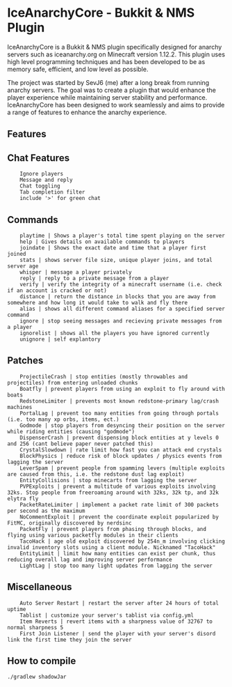 # IceAnarchyCore - Bukkit & NMS Plugin
IceAnarchyCore is a Bukkit & NMS plugin specifically designed for anarchy servers such as iceanarchy.org on Minecraft version 1.12.2. This plugin uses high level programming techniques and has been developed to be as memory safe, efficient, and low level as possible.

The project was started by SevJ6 (me) after a long break from running anarchy servers. The goal was to create a plugin that would enhance the player experience while maintaining server stability and performance. IceAnarchyCore has been designed to work seamlessly and aims to provide a range of features to enhance the anarchy experience.

## Features

## Chat Features
```
    Ignore players
    Message and reply
    Chat toggling
    Tab completion filter
    include '>' for green chat
```

## Commands
```
    playtime | Shows a player's total time spent playing on the server
    help | Gives details on available commands to players
    joindate | Shows the exact date and time that a player first joined
    stats | shows server file size, unique player joins, and total server age
    whisper | message a player privately
    reply | reply to a private message from a player
    verify | verify the integrity of a minecraft username (i.e. check if an account is cracked or not)
    distance | return the distance in blocks that you are away from somewhere and how long it would take to walk and fly there
    alias | shows all different command aliases for a specified server command
    ignore | stop seeing messages and recieving private messages from a player
    ignorelist | shows all the players you have ignored currently
    unignore | self explantory
```

## Patches
```
    ProjectileCrash | stop entities (mostly throwables and projectiles) from entering unloaded chunks
    Boatfly | prevent players from using an exploit to fly around with boats
    RedstoneLimiter | prevents most known redstone-primary lag/crash machines
    PortalLag | prevent too many entities from going through portals (i.e. too many xp orbs, items, ect.)
    Godmode | stop players from desyncing their position on the server while riding entities (causing "godmode")
    DispenserCrash | prevent dispensing block entities at y levels 0 and 256 (cant believe paper never patched this)
    CrystalSlowdown | rate limit how fast you can attack end crystals
    BlockPhysics | reduce risk of block updates / physics events from lagging the server
    LeverSpam | prevent people from spamming levers (multiple exploits are caused from this, i.e. the redstone dust lag exploit)
    EntityCollisions | stop minecarts from lagging the server
    PVPExploits | prevent a multitude of various exploits involving 32ks. Stop people from freeroaming around with 32ks, 32k tp, and 32k elytra fly
    PacketRateLimiter | implement a packet rate limit of 300 packets per second as the maximum
    NoCommentExploit | prevent the coordinate exploit popularized by FitMC, originally discovered by nerdsinc
    PacketFly | prevent players from phasing through blocks, and flying using various packetfly modules in their clients
    TacoHack | age old exploit discovered by 254n_m involving clicking invalid inventory slots using a client module. Nicknamed "TacoHack"
    EntityLimit | limit how many entities can exist per chunk, thus reducing overall lag and improving server performance
    LightLag | stop too many light updates from lagging the server
```

## Miscellaneous
```
    Auto Server Restart | restart the server after 24 hours of total uptime
    Tablist | customize your server's tablist via config.yml
    Item Reverts | revert items with a sharpness value of 32767 to normal sharpness 5
    First Join Listener | send the player with your server's disord link the first time they join the server
```

## How to compile

```bash
./gradlew shadowJar
```
